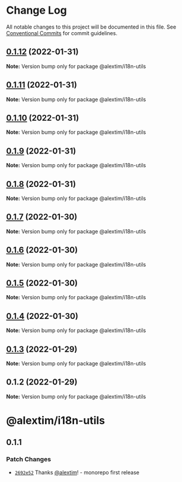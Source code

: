 # Change Log

All notable changes to this project will be documented in this file.
See [Conventional Commits](https://conventionalcommits.org) for commit guidelines.

## [0.1.12](https://github.com/alextim/at-blog/compare/@alextim/i18n-utils@0.1.11...@alextim/i18n-utils@0.1.12) (2022-01-31)

**Note:** Version bump only for package @alextim/i18n-utils





## [0.1.11](https://github.com/alextim/at-blog/compare/@alextim/i18n-utils@0.1.10...@alextim/i18n-utils@0.1.11) (2022-01-31)

**Note:** Version bump only for package @alextim/i18n-utils





## [0.1.10](https://github.com/alextim/at-blog/compare/@alextim/i18n-utils@0.1.9...@alextim/i18n-utils@0.1.10) (2022-01-31)

**Note:** Version bump only for package @alextim/i18n-utils





## [0.1.9](https://github.com/alextim/at-blog/compare/@alextim/i18n-utils@0.1.8...@alextim/i18n-utils@0.1.9) (2022-01-31)

**Note:** Version bump only for package @alextim/i18n-utils





## [0.1.8](https://github.com/alextim/at-blog/compare/@alextim/i18n-utils@0.1.7...@alextim/i18n-utils@0.1.8) (2022-01-31)

**Note:** Version bump only for package @alextim/i18n-utils





## [0.1.7](https://github.com/alextim/at-blog/compare/@alextim/i18n-utils@0.1.6...@alextim/i18n-utils@0.1.7) (2022-01-30)

**Note:** Version bump only for package @alextim/i18n-utils





## [0.1.6](https://github.com/alextim/at-blog/compare/@alextim/i18n-utils@0.1.5...@alextim/i18n-utils@0.1.6) (2022-01-30)

**Note:** Version bump only for package @alextim/i18n-utils





## [0.1.5](https://github.com/alextim/at-blog/compare/@alextim/i18n-utils@0.1.4...@alextim/i18n-utils@0.1.5) (2022-01-30)

**Note:** Version bump only for package @alextim/i18n-utils





## [0.1.4](https://github.com/alextim/at-blog/compare/@alextim/i18n-utils@0.1.3...@alextim/i18n-utils@0.1.4) (2022-01-30)

**Note:** Version bump only for package @alextim/i18n-utils





## [0.1.3](https://github.com/alextim/at-blog/compare/@alextim/i18n-utils@0.1.2...@alextim/i18n-utils@0.1.3) (2022-01-29)

**Note:** Version bump only for package @alextim/i18n-utils

## 0.1.2 (2022-01-29)

**Note:** Version bump only for package @alextim/i18n-utils

# @alextim/i18n-utils

## 0.1.1

### Patch Changes

- [`2692e52`](https://github.com/alextim/at-blog/commit/2692e524fe2bf10e47e1a4fbd6f7173ca1be3b65) Thanks [@alextim](https://github.com/alextim)! - monorepo first release
